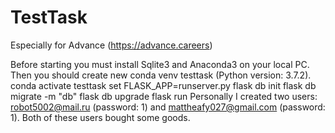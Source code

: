 # TestTask
Especially for Advance (https://advance.careers)

Before starting you must install Sqlite3 and Anaconda3 on your local PC. Then you should create new conda venv testtask (Python version: 3.7.2).
conda activate testtask
set FLASK_APP=runserver.py
flask db init
flask db migrate -m "db"
flask db upgrade
flask run
Personally I created two users: robot5002@mail.ru (password: 1) and mattheafy027@gmail.com (password: 1). Both of these users bought some goods.
